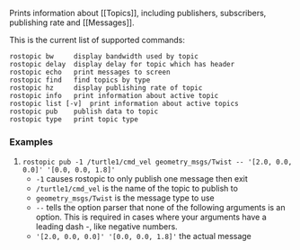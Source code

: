 Prints information about [[Topics]], including publishers, subscribers, publishing rate and [[Messages]].

This is the current list of supported commands:
``` unix
rostopic bw     display bandwidth used by topic
rostopic delay  display delay for topic which has header
rostopic echo   print messages to screen
rostopic find   find topics by type
rostopic hz     display publishing rate of topic
rostopic info   print information about active topic
rostopic list [-v]  print information about active topics
rostopic pub    publish data to topic
rostopic type   print topic type
```

### Examples
1. `rostopic pub -1 /turtle1/cmd_vel geometry_msgs/Twist -- '[2.0, 0.0, 0.0]' '[0.0, 0.0, 1.8]'`
	- `-1` causes rostopic to only publish one message then exit
	- `/turtle1/cmd_vel` is the name of the topic to publish to
	- `geometry_msgs/Twist` is the message type to use
	- `--` tells the option parser that none of the following arguments is an option. This is required in cases where your arguments have a leading dash -, like negative numbers.
	- `'[2.0, 0.0, 0.0]' '[0.0, 0.0, 1.8]'` the actual message